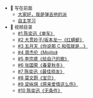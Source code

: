 <!-- - [首页](/) -->

- 📍 写在前面
  - [大家好，我是弹吉他的派](/README.md)
  - [自主学习](/self-learning)
- 📅 视频目录
  - [#1 陈奕迅《单车》](/songs/bicycle)
  - [#2 大贯妙子/坂本龙一《红蜻蜓》](/songs/aka-tombo)
  - [#3 五月天《你说那 C 和弦就是…》](/songs/c-chord)
  - [#4 周杰伦《Mojito》](/songs/mojito)
  - [#5 李宗盛《给自己的歌》](/songs/jonathans-song)
  - [#6 张国荣《春夏秋冬》](/songs/4ji)
  - [#7 陈奕迅《最佳损友》](/songs/best-friend)
  - [#8 莫文蔚《宝贝》](/songs/darling)
  - [#9 梁咏琪《原来爱情这么伤》](/songs/so-love-hurts)
  - [#10 陈奕迅《无条件》](/songs/unconditional)
